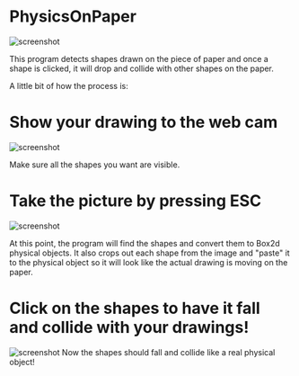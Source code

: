 # PhysicsOnPaper

![screenshot](http://i.imgur.com/Zw4Xnur.png)

This program detects shapes drawn on the piece of paper and once a shape is clicked, it will drop and collide with other shapes on the paper. 

A little bit of how the process is:

# Show your drawing to the web cam
![screenshot](http://i.imgur.com/0pOZMyu.png "Show your drawing to the web cam")

Make sure all the shapes you want are visible.

# Take the picture by pressing ESC
![screenshot](http://i.imgur.com/QFLAcR3.png "Take the picture by pressing ESC")

At this point, the program will find the shapes and convert them to Box2d physical objects. It also crops out each shape from the image and "paste" it to the physical object so it will look like the actual drawing is moving on the paper.

# Click on the shapes to have it fall and collide with your drawings!
![screenshot](http://i.imgur.com/iOkKTz0.png "Click on the shapes to have it fall and collide with your drawings!")
 Now the shapes should fall and collide like a real physical object!


